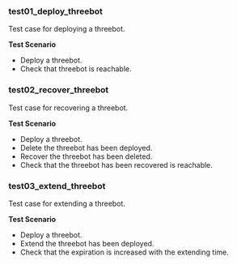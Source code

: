 ### test01_deploy_threebot

Test case for deploying a threebot.

**Test Scenario**

- Deploy a threebot.
- Check that threebot is reachable.

### test02_recover_threebot

Test case for recovering a threebot.

**Test Scenario**

- Deploy a threebot.
- Delete the threebot has been deployed.
- Recover the threebot has been deleted.
- Check that the threebot has been recovered is reachable.

### test03_extend_threebot

Test case for extending a threebot.

**Test Scenario**

- Deploy a threebot.
- Extend the threebot has been deployed.
- Check that the expiration is increased with the extending time.

